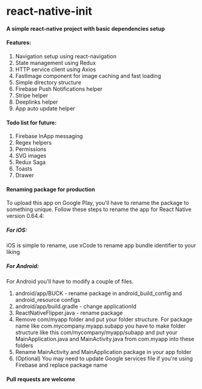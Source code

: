 # react-native-init

#### A simple react-native project with basic dependencies setup

#### Features:
1. Navigation setup using react-navigation
2. State management using Redux
3. HTTP service client using Axios
4. FastImage component for image caching and fast loading
5. Simple directory structure
6. Firebase Push Notifications helper
7. Stripe helper
8. Deeplinks helper
9. App auto update helper 

#### Todo list for future:

1. Firebase InApp messaging
2. Regex helpers
3. Permissions
4. SVG images
5. Redux Saga
6. Toasts
7. Drawer

#### Renaming package for production

To upload this app on Google Play, you'll have to rename the package to something unique. Follow these steps to rename the app for React Native version 0.64.4:

##### For iOS:
iOS is simple to rename, use xCode to rename app bundle identifier to your liking

##### For Android:
For Android you'll have to modify a couple of files.

1. android/app/BUCK - rename package in android_build_config and android_resource configs
2. android/app/build.gradle - change applicationId
3. ReactNativeFlipper.java - rename package
4. Remove com/myapp folder and put your folder structure. For package name like com.mycompany.myapp.subapp you have to make folder structure like this com/mycompany/myapp/subapp and put your MainApplication.java and MainActivity.java from com.myapp into these folders
5. Rename MainActivity and MainApplication package in your app folder
6. (Optional) You may need to update Google services file if you're using Firebase and replace package name


#### Pull requests are welcome
